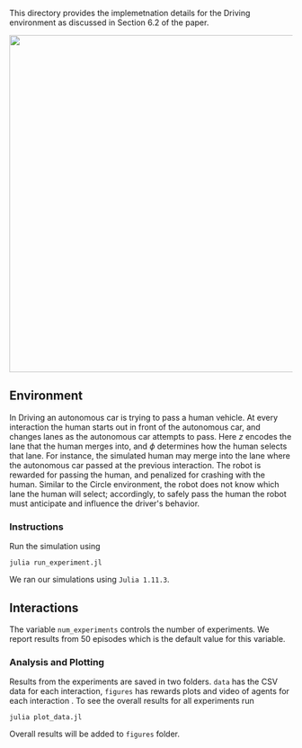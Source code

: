 This directory provides the implemetnation details for the Driving environment as discussed in Section $6.2$ of the paper.

<div style="display: flex; justify-content: center; align-items: center;">
  <img src="https://github.com/user-attachments/assets/a4b204f2-e240-4c9d-bd0a-c6f2b2043ba0" style="width: 600px; height: auto; margin: 0 10px;">
</div>

## Environment
In Driving an autonomous car is trying to pass a human vehicle. At every interaction the human starts out in front of the autonomous car, and changes lanes as the autonomous car attempts to pass. Here $z$ encodes the lane that the human merges into, and $\phi$ determines how the human selects that lane. For instance, the simulated human may merge into the lane where the autonomous car passed at the previous interaction.
The robot is rewarded for passing the human, and penalized for crashing with the human.
Similar to the Circle environment, the robot does not know which lane the human will select; accordingly, to safely pass the human the robot must anticipate and influence the driver's behavior.

### Instructions
Run the simulation using 

```
julia run_experiment.jl
```

We ran our simulations using `Julia 1.11.3`.

## Interactions
The variable `num_experiments` controls the number of experiments. We report results from $50$ episodes which is the default value for this variable.

### Analysis and Plotting
Results from the experiments are saved in two folders. `data` has the CSV data for each interaction, `figures` has rewards plots and video of agents for each interaction . To see the overall results for all experiments run

```
julia plot_data.jl
```
Overall results will be added to `figures` folder.
